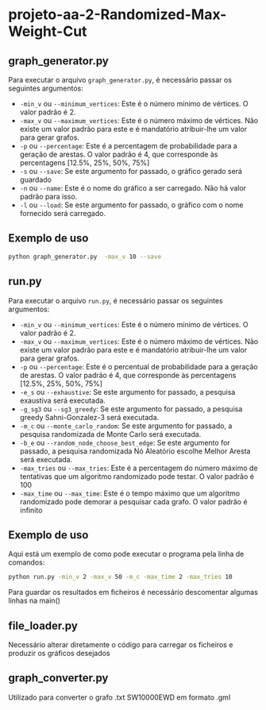 # projeto-aa-2-Randomized-Max-Weight-Cut
## graph_generator.py

Para executar o arquivo `graph_generator.py`, é necessário passar os seguintes argumentos:

- `-min_v` ou `--minimum_vertices`: Este é o número mínimo de vértices. O valor padrão é 2.
- `-max_v` ou `--maximum_vertices`: Este é o número máximo de vértices. Não existe um valor padrão para este e é mandatório atribuir-lhe um valor para gerar grafos.
- `-p` ou `--percentage`: Este é a percentagem de probabilidade para a geração de arestas. O valor padrão é 4, que corresponde às percentagens [12.5%, 25%, 50%, 75%]
- `-s` ou `--save`: Se este argumento for passado, o gráfico gerado será guardado
- `-n` ou `--name`: Este é o nome do gráfico a ser carregado. Não há valor padrão para isso.
- `-l` ou `--load`: Se este argumento for passado, o gráfico com o nome fornecido será carregado.

## Exemplo de uso


```bash
python graph_generator.py  -max_v 10 --save
```

## run.py

Para executar o arquivo `run.py`, é necessário passar os seguintes argumentos:

- `-min_v` ou `--minimum_vertices`: Este é o número mínimo de vértices. O valor padrão é 2.
- `-max_v` ou `--maximum_vertices`: Este é o número máximo de vértices. Não existe um valor padrão para este e é mandatório atribuir-lhe um valor para gerar grafos.
- `-p` ou `--percentage`: Este é o percentual de probabilidade para a geração de arestas. O valor padrão é 4, que corresponde às percentagens [12.5%, 25%, 50%, 75%]
- `-e_s` ou `--exhaustive`: Se este argumento for passado, a pesquisa exaustiva será executada.
- `-g_sg3` ou `--sg3_greedy`: Se este argumento for passado, a pesquisa greedy Sahni-Gonzalez-3 será executada.
- `-m_c` ou `--monte_carlo_random`: Se este argumento for passado, a pesquisa randomizada de Monte Carlo será executada.
- `-b_e` ou `--random_node_choose_best_edge`: Se este argumento for passado, a pesquisa randomizada Nó Aleatório escolhe Melhor Aresta será executada.
- `-max_tries` ou `--max_tries`: Este é a percentagem do número máximo de tentativas que um algoritmo randomizado pode testar. O valor padrão é 100
- `-max_time` ou `--max_time`: Este é o tempo máximo que um algoritmo randomizado pode demorar a pesquisar cada grafo. O valor padrão é infinito

## Exemplo de uso

Aqui está um exemplo de como pode executar o programa pela linha de comandos:

```bash
python run.py -min_v 2 -max_v 50 -m_c -max_time 2 -max_tries 10
```
Para guardar os resultados em ficheiros é necessário descomentar algumas linhas na main()

## file_loader.py
Necessário alterar diretamente o código para carregar os ficheiros e produzir os gráficos desejados

## graph_converter.py
Utilizado para converter o grafo .txt SW10000EWD em formato .gml